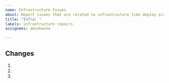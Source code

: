 ```yaml
---
name: Infrastructure Issues
about: Report issues that are related to infrastructure like deploy scripts.
title: "Infra: "
labels: infrastructure repairs
assignees: amsakanna

---
```


## Changes
1. 
2. 
3. 
